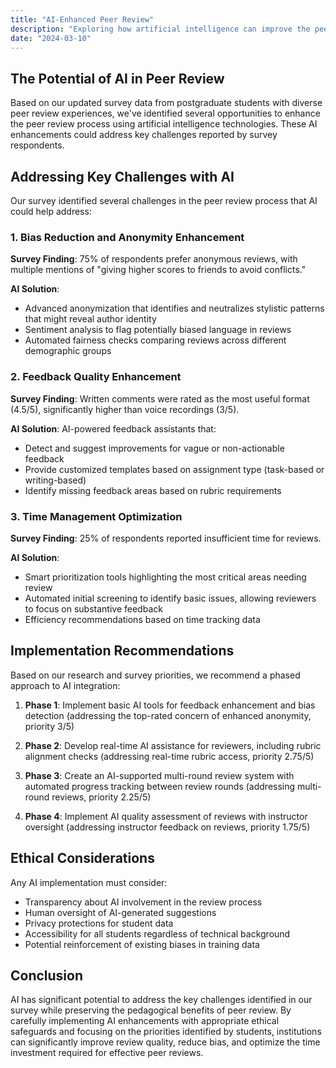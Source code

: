 ```yaml
---
title: "AI-Enhanced Peer Review"
description: "Exploring how artificial intelligence can improve the peer review process"
date: "2024-03-10"
---
```


## The Potential of AI in Peer Review

Based on our updated survey data from postgraduate students with diverse peer review experiences, we've identified several opportunities to enhance the peer review process using artificial intelligence technologies. These AI enhancements could address key challenges reported by survey respondents.

## Addressing Key Challenges with AI

Our survey identified several challenges in the peer review process that AI could help address:

### 1. Bias Reduction and Anonymity Enhancement

**Survey Finding**: 75% of respondents prefer anonymous reviews, with multiple mentions of "giving higher scores to friends to avoid conflicts."

**AI Solution**: 
- Advanced anonymization that identifies and neutralizes stylistic patterns that might reveal author identity
- Sentiment analysis to flag potentially biased language in reviews
- Automated fairness checks comparing reviews across different demographic groups

### 2. Feedback Quality Enhancement

**Survey Finding**: Written comments were rated as the most useful format (4.5/5), significantly higher than voice recordings (3/5).

**AI Solution**: AI-powered feedback assistants that:
- Detect and suggest improvements for vague or non-actionable feedback
- Provide customized templates based on assignment type (task-based or writing-based)
- Identify missing feedback areas based on rubric requirements

### 3. Time Management Optimization

**Survey Finding**: 25% of respondents reported insufficient time for reviews.

**AI Solution**: 
- Smart prioritization tools highlighting the most critical areas needing review
- Automated initial screening to identify basic issues, allowing reviewers to focus on substantive feedback
- Efficiency recommendations based on time tracking data

## Implementation Recommendations

Based on our research and survey priorities, we recommend a phased approach to AI integration:

1. **Phase 1**: Implement basic AI tools for feedback enhancement and bias detection (addressing the top-rated concern of enhanced anonymity, priority 3/5)

2. **Phase 2**: Develop real-time AI assistance for reviewers, including rubric alignment checks (addressing real-time rubric access, priority 2.75/5)

3. **Phase 3**: Create an AI-supported multi-round review system with automated progress tracking between review rounds (addressing multi-round reviews, priority 2.25/5)

4. **Phase 4**: Implement AI quality assessment of reviews with instructor oversight (addressing instructor feedback on reviews, priority 1.75/5)

## Ethical Considerations

Any AI implementation must consider:
- Transparency about AI involvement in the review process
- Human oversight of AI-generated suggestions
- Privacy protections for student data
- Accessibility for all students regardless of technical background
- Potential reinforcement of existing biases in training data

## Conclusion

AI has significant potential to address the key challenges identified in our survey while preserving the pedagogical benefits of peer review. By carefully implementing AI enhancements with appropriate ethical safeguards and focusing on the priorities identified by students, institutions can significantly improve review quality, reduce bias, and optimize the time investment required for effective peer reviews.